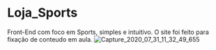 # Loja_Sports
Front-End com foco em Sports, simples e intuitivo.
O site foi feito para fixação de conteudo em aula.
![Capture_2020_07_31_11_32_49_655](https://user-images.githubusercontent.com/60757768/89048143-c9bbcc00-d325-11ea-8c2e-bdd14739733b.png)
